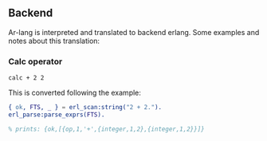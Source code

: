 ## Backend

Ar-lang is interpreted and translated to backend erlang. Some examples and notes about this translation:

### Calc operator

```
calc + 2 2
```

This is converted following the example:

```erlang
{ ok, FTS, _ } = erl_scan:string("2 + 2.").
erl_parse:parse_exprs(FTS).

% prints: {ok,[{op,1,'+',{integer,1,2},{integer,1,2}}]}
```
